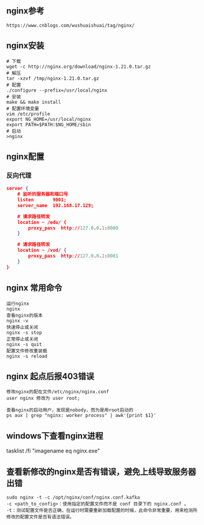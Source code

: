 ## nginx参考

```
https://www.cnblogs.com/wushuaishuai/tag/nginx/
```



## nginx安装

```shell
# 下载
wget -c http://nginx.org/download/nginx-1.21.0.tar.gz
# 解压
tar -xzvf /tmp/nginx-1.21.0.tar.gz 
# 配置
./configure --prefix=/usr/local/nginx
# 安装
make && make install
# 配置环境变量
vim /etc/profile
export NG_HOME=/usr/local/nginx
export PATH=$PATH:$NG_HOME/sbin
# 启动
>nginx
```

## nginx配置

### 反向代理

```json
server {
    # 监听的服务器和端口号
	listen       9001;
	server_name  192.168.17.129;

    # 请求路径转发
	location ~ /edu/ {
		proxy_pass  http://127.0.0.1:8080
	}

	# 请求路径转发
	location ~ /vod/ {
		proxy_pass  http://127.0.0.1:8081
	}
}
```




## nginx 常用命令
```
运行nginx
nginx 
查看nginx的版本
nginx -v
快速停止或关闭
nginx -s stop
正常停止或关闭
nginx -s quit
配置文件修改重装载
nginx -s reload

```


## nginx 起点后报403错误
```
修改nginx的配在文件/etc/nginx/nginx.conf
user nginx 修改为 user root;

查看nginx的启动用户，发现是nobody，而为是用root启动的
ps aux | grep "nginx: worker process" | awk'{print $1}'
```

## windows下查看nginx进程
tasklist /fi "imagename eq nginx.exe"


## 查看新修改的nginx是否有错误，避免上线导致服务器出错
```
sudo nginx -t -c /opt/nginx/conf/nginx.conf.kafka
-c <path_to_config>：使用指定的配置文件而不是 conf 目录下的 nginx.conf 。
-t：测试配置文件是否正确，在运行时需要重新加载配置的时候，此命令非常重要，用来检测所修改的配置文件是否有语法错误。
```